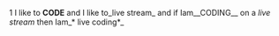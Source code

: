 1  I like to **CODE** and I like to_live stream_ and if Iam__CODING__ on a *live stream* then Iam_* live coding*_ 
